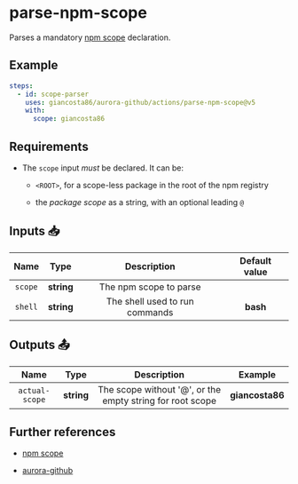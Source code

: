 # parse-npm-scope

Parses a mandatory [npm scope](https://docs.npmjs.com/cli/v10/using-npm/scope) declaration.

## Example

```yaml
steps:
  - id: scope-parser
    uses: giancosta86/aurora-github/actions/parse-npm-scope@v5
    with:
      scope: giancosta86
```

## Requirements

- The `scope` input _must_ be declared. It can be:

  - `<ROOT>`, for a scope-less package in the root of the npm registry

  - the _package scope_ as a string, with an optional leading `@`

## Inputs 📥

|  Name   |    Type    |          Description           | Default value |
| :-----: | :--------: | :----------------------------: | :-----------: |
| `scope` | **string** |     The npm scope to parse     |               |
| `shell` | **string** | The shell used to run commands |   **bash**    |

## Outputs 📤

|      Name      |    Type    |                        Description                        |     Example     |
| :------------: | :--------: | :-------------------------------------------------------: | :-------------: |
| `actual-scope` | **string** | The scope without '@', or the empty string for root scope | **giancosta86** |

## Further references

- [npm scope](https://docs.npmjs.com/cli/v10/using-npm/scope)

- [aurora-github](../../README.md)
